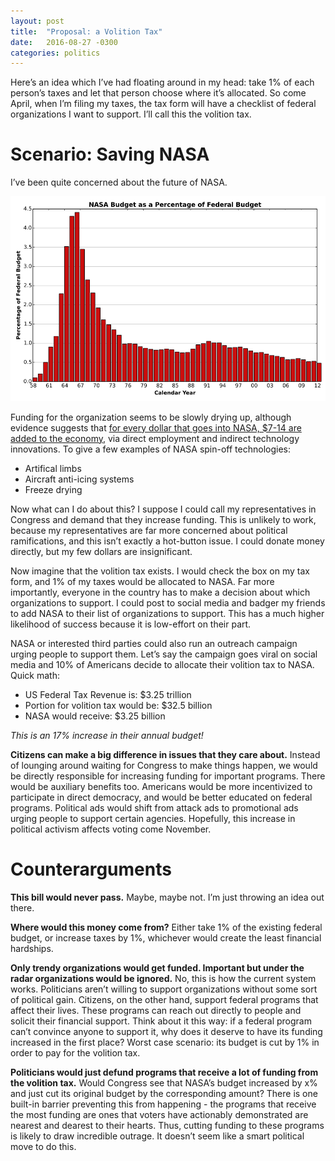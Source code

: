 ```yaml
---
layout: post
title:  "Proposal: a Volition Tax"
date:   2016-08-27 -0300
categories: politics
---
```


Here’s an idea which I’ve had floating around in my head: take 1% of each person’s taxes and let that person choose where it’s allocated. So come April, when I’m filing my taxes, the tax form will have a checklist of federal organizations I want to support. I’ll call this the volition tax.

# Scenario: Saving NASA 
I’ve been quite concerned about the future of NASA. 

![NASA Budget](/assets/nasa-budget.png)

Funding for the organization seems to be slowly drying up, although evidence suggests that [for every dollar that goes into NASA, $7-14 are added to the economy](http://www.huffingtonpost.com/lauren-lyons/misconceptions-nasa_b_3561205.html), via direct employment and indirect technology innovations. To give a few examples of NASA spin-off technologies:

- Artifical limbs
- Aircraft anti-icing systems
- Freeze drying 

Now what can I do about this? I suppose I could call my representatives in Congress and demand that they increase funding. This is unlikely to work, because my representatives are far more concerned about political ramifications, and this isn’t exactly a hot-button issue. I could donate money directly, but my few dollars are insignificant. 

Now imagine that the volition tax exists. I would check the box on my tax form, and 1% of my taxes would be allocated to NASA. Far more importantly, everyone in the country has to make a decision about which organizations to support. I could post to social media and badger my friends to add NASA to their list of organizations to support. This has a much higher likelihood of success because it is low-effort on their part. 

NASA or interested third parties could also run an outreach campaign urging people to support them. Let’s say the campaign goes viral on social media and 10% of Americans decide to allocate their volition tax to NASA. Quick math: 

- US Federal Tax Revenue is: $3.25 trillion
- Portion for volition tax would be: $32.5 billion
- NASA would receive: $3.25 billion

*This is an 17% increase in their annual budget!*

**Citizens can make a big difference in issues that they care about.** Instead of lounging around waiting for Congress to make things happen, we would be directly responsible for increasing funding for important programs. There would be  auxiliary benefits too. Americans would be more incentivized to participate in direct democracy, and would be better educated on federal programs. Political ads would shift from attack ads to promotional ads urging people to support certain agencies. Hopefully, this increase in political activism affects voting come November. 

# Counterarguments

**This bill would never pass.** Maybe, maybe not. I’m just throwing an idea out there. 

**Where would this money come from?** Either take 1% of the existing federal budget, or increase taxes by 1%, whichever would create the least financial hardships. 

**Only trendy organizations would get funded. Important but under the radar organizations would be ignored.** No, this is how the current system works. Politicians aren’t willing to support organizations without some sort of political gain. Citizens, on the other hand, support federal programs that affect their lives. These programs can reach out directly to people and solicit their financial support. Think about it this way: if a federal program can’t convince anyone to support it, why does it deserve to have its funding increased in the first place? Worst case scenario: its budget is cut by 1% in order to pay for the volition tax. 

**Politicians would just defund programs that receive a lot of funding from the volition tax.** Would Congress see that NASA’s budget increased by x% and just cut its original budget by the corresponding amount? There is one built-in barrier preventing this from happening - the programs that receive the most funding are ones that voters have actionably demonstrated are nearest and dearest to their hearts. Thus, cutting funding to these programs is likely to draw incredible outrage. It doesn’t seem like a smart political move to do this. 

